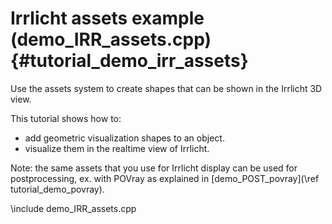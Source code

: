 Irrlicht assets example (demo_IRR_assets.cpp)  {#tutorial_demo_irr_assets}
==========================


Use the assets system to create shapes that can be
shown in the Irrlicht 3D view. 

This tutorial shows how to:

- add geometric visualization shapes to an object.
- visualize them in the realtime view of Irrlicht. 

Note: the same assets that you use for Irrlicht display 
can be used for postprocessing, ex. with POVray as 
explained in [demo_POST_povray](\ref tutorial_demo_povray). 
 
\include demo_IRR_assets.cpp

